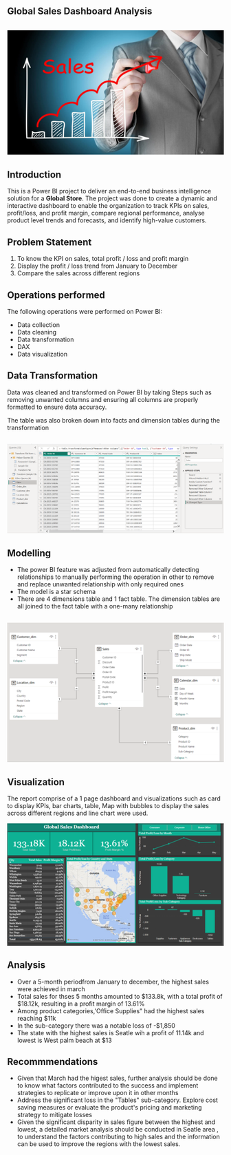 ## Global Sales Dashboard Analysis

![](CGsales.png)
---

## Introduction
This is a Power BI project to deliver an end-to-end business intelligence solution for a **Global Store**. The project was done to create a dynamic and interactive dashboard to enable the organization to track KPIs on sales, profit/loss, and profit margin, compare regional performance, analyse product level trends and forecasts, and identify high-value customers.

## Problem Statement
1.	To know the KPI on sales, total profit / loss and profit margin
2.	Display the profit / loss trend from January to December
3.	Compare the sales across different regions

## Operations performed
The following operations were performed on Power BI:
- Data collection
- Data cleaning
- Data transformation
- DAX
- Data visualization

## Data Transformation

Data was cleaned and transformed on Power BI by taking Steps such as removing unwanted columns and ensuring all columns are properly formatted to ensure data accuracy.

The table was also broken down into facts and dimension tables during the transformation


![](CGtransformation.png)
---
## Modelling
- The power BI feature was adjusted from automatically detecting relationships to manually performing the operation in other to remove and replace unwanted relationship with only required ones
- The model is a star schema
- There are 4 dimensions table and 1 fact table. The dimension tables are all joined to the fact table with a one-many relationship

![](CGModelling.png)
---

## Visualization

The report comprise of a 1 page dashboard and visualizations such as card to display KPIs, bar charts, table, Map with bubbles to display the sales across different regions and line chart were used.


![](CGdashboard.png)

## Analysis
- Over a 5-month periodfrom January to december, the highest sales were achieved in march
- Total sales for thses 5 months amounted to $133.8k, with a total profit of $18.12k, resulting in a profit margin of 13.61%
- Among product categories,'Office Supplies" had the highest sales reaching $11k
- In the sub-category there was a notable loss of -$1,850
- The state with the highest sales is Seatle wih a profit of 11.14k and lowest is West palm beach at $13

## Recommmendations
- Given that March had the higest sales, further analysis should be done to know what factors contributed to the success and implement strategies to replicate or improve upon it in other months
- Address the significant loss in the "Tables" sub-category. Explore cost saving measures or evaluate the product's pricing and marketing strategy to mitigate losses
- Given the significant disparity in sales figure between the highest and lowest, a detailed market analysis should be conducted in Seatle area , to understand the factors contributing to high sales and the information can be used to improve the regions with the lowest sales.




